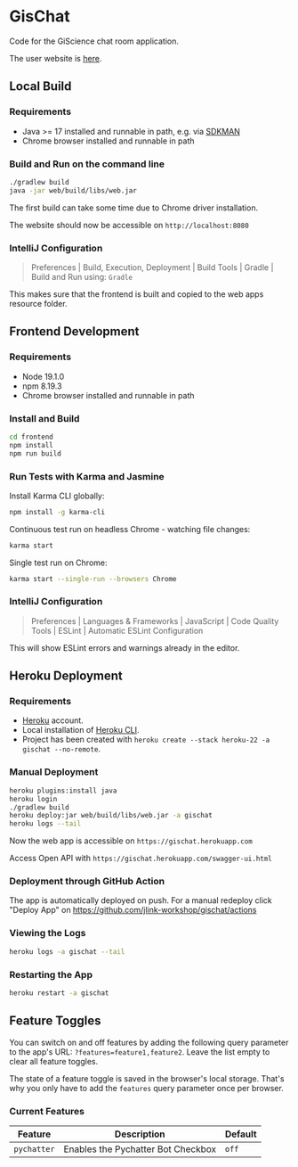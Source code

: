 # GisChat

Code for the GiScience chat room application.

The user website is [here](https://jlink-workshop.github.io/gischat/).

## Local Build

### Requirements

- Java >= 17 installed and runnable in path, e.g. via [SDKMAN](https://sdkman.io/)
- Chrome browser installed and runnable in path

### Build and Run on the command line

```bash
./gradlew build
java -jar web/build/libs/web.jar
```

The first build can take some time due to Chrome driver installation.

The website should now be accessible on `http://localhost:8080`

### IntelliJ Configuration

> Preferences | Build, Execution, Deployment | Build Tools | Gradle | Build and Run using: `Gradle`

This makes sure that the frontend is built and copied to the web apps resource folder.

## Frontend Development

### Requirements
- Node 19.1.0
- npm 8.19.3
- Chrome browser installed and runnable in path

### Install and Build

```bash
cd frontend
npm install
npm run build
```

### Run Tests with Karma and Jasmine

Install Karma CLI globally:
```bash
npm install -g karma-cli
```

Continuous test run on headless Chrome - watching file changes:
```bash
karma start
```

Single test run on Chrome:
```bash
karma start --single-run --browsers Chrome
```

### IntelliJ Configuration

> Preferences | Languages & Frameworks | JavaScript | Code Quality Tools | ESLint | Automatic ESLint Configuration

This will show ESLint errors and warnings already in the editor.

## Heroku Deployment

### Requirements

- [Heroku](https://www.heroku.com/) account.
- Local installation of [Heroku CLI](https://devcenter.heroku.com/articles/heroku-cli).
- Project has been created with `heroku create --stack heroku-22 -a gischat --no-remote`.

### Manual Deployment

```bash
heroku plugins:install java
heroku login
./gradlew build
heroku deploy:jar web/build/libs/web.jar -a gischat
heroku logs --tail
```

Now the web app is accessible on `https://gischat.herokuapp.com`

Access Open API with `https://gischat.herokuapp.com/swagger-ui.html`

### Deployment through GitHub Action

The app is automatically deployed on push. For a manual redeploy click 
"Deploy App" on https://github.com/jlink-workshop/gischat/actions

### Viewing the Logs

```bash
heroku logs -a gischat --tail
```

### Restarting the App

```bash
heroku restart -a gischat
```

## Feature Toggles

You can switch on and off features by adding the following query parameter 
to the app's URL: `?features=feature1,feature2`.
Leave the list empty to clear all feature toggles.

The state of a feature toggle is saved in the browser's local storage.
That's why you only have to add the `features` query parameter once per browser.



### Current Features

| Feature     | Description                             | Default |
|-------------|-----------------------------------------|---------|
| `pychatter` | Enables the Pychatter Bot Checkbox      | `off`   |